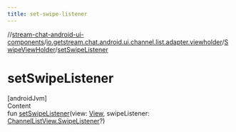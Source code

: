 ```yaml
---
title: set-swipe-listener
---
```

//[stream-chat-android-ui-components](../../../index.md)/[io.getstream.chat.android.ui.channel.list.adapter.viewholder](../index.md)/[SwipeViewHolder](index.md)/[setSwipeListener](setSwipeListener.md)



# setSwipeListener  
[androidJvm]  
Content  
fun [setSwipeListener](setSwipeListener.md)(view: [View](https://developer.android.com/reference/kotlin/android/view/View.html), swipeListener: [ChannelListView.SwipeListener](../../io.getstream.chat.android.ui.channel.list/ChannelListView/SwipeListener/index.md)?)  



